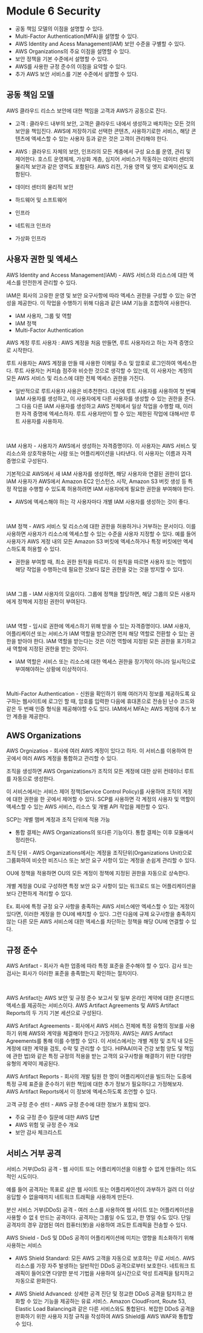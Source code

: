 # Module 6 Security

- 공동 책임 모델의 이점을 설명할 수 있다.
- Multi-Factor Authentication(MFA)을 설명할 수 있다.
- AWS Identity and Acess Management(IAM) 보안 수준을 구별할 수 있다.
- AWS Organizations의 주요 이점을 설명할 수 있다.
- 보안 정책을 기본 수준에서 설명할 수 있다.
- AWS를 사용한 규정 준수의 이점을 요약할 수 있다.
- 추가 AWS 보안 서비스를 기본 수준에서 설명할 수 있다.

## 공동 책임 모델

AWS 클라우드 리소스 보안에 대한 책임을 고객과 AWS가 공동으로 진다.

- 고객 : 클라우드 내부의 보안, 고객은 클라우드 내에서 생성하고 배치하는 모든 것의 보안을 책임진다. AWS에 저장하기로 선택한 콘텐츠, 사용하기로한 서비스, 해당 콘텐츠에 엑세스할 수 있는 사용자 등과 같은 것은 고객이 관리해야 한다.

- AWS : 클라우드 자체의 보안, 인프라의 모든 계충에서 구성 요소를 운영, 관리 및 제어한다. 호스트 운영체제, 가상화 계층, 심지어 서비스가 작동하는 데이터 센터의 물리적 보안과 같은 영역도 포함된다. AWS 리전, 가용 영역 및 엣지 로케이션도 포함된다.

- 데이터 센터의 물리적 보안
- 하드웨어 및 소프트웨어
- 인프라
- 네트워크 인프라
- 가상화 인프라

## 사용자 권한 및 엑세스

AWS Identity and Access Management(IAM) - AWS 서비스와 리소스에 대한 엑세스를 안전한게 관리할 수 있다.

IAM은 회사의 고유한 운영 및 보안 요구사항에 따라 엑세스 권한을 구성할 수 있는 유연성을 제공한다. 이 작업을 수행하기 위해 다음과 같은 IAM 기능을 조합하여 사용한다.

- IAM 사용자, 그룹 및 역할
- IAM 정책
- Multi-Factor Authentication

AWS 계정 루트 사용자 : AWS 계정을 처음 만들면, 루트 사용자라고 하는 자격 증명으로 시작한다.

루트 사용자는 AWS 계정을 만들 때 사용한 이메일 주소 및 암호로 로그인하여 엑세스한다. 루트 사용자는 커피숍 점주와 비슷한 것으로 생각할 수 있는데, 이 사용자는 계정의 모든 AWS 서비스 및 리소스에 대한 전체 엑세스 권한을 가진다.

- 일반적으로 루트사용자 사용은 비추천한다. 대신에 루트 사용자를 사용하여 첫 번째 IAM 사용자를 생성하고, 이 사용자에게 다른 사용자를 생성할 수 있는 권한을 준다. 그 다음 다른 IAM 사용자를 생성하고 AWS 전체에서 일상 작업을 수행할 때, 이러한 자격 증명에 엑세스하자. 루트 사용자만이 할 수 있는 제한된 작업에 대해서만 루트 사용자를 사용하자.

</br>

IAM 사용자 - 사용자가 AWS에서 생성하는 자격증명이다. 이 사용자는 AWS 서비스 및 리소스와 상호작용하는 사람 또는 어플리케이션을 나타낸다. 이 사용자는 이름과 자격 증명으로 구성된다.

기본적으로 AWS에서 새 IAM 사용자를 생성하면, 해당 사용자와 연결된 권한이 없다. IAM 사용자가 AWS에서 Amazon EC2 인스턴스 시작, Amazon S3 버킷 생성 등 특정 작업을 수행할 수 있도록 허용하려면 IAM 사용자에게 필요한 권한을 부여해야 한다.

- AWS에 엑세스해야 하는 각 사용자마다 개별 IAM 사용자를 생성하는 것이 좋다.

</br>

IAM 정책 - AWS 서비스 및 리소스에 대한 권한을 허용하거나 거부하는 문서이다. 이를 사용하면 사용자가 리소스에 엑세스할 수 있는 수준을 사용자 지정할 수 있다. 예를 들어 사용자가 AWS 게정 내의 모든 Amazon S3 버킷에 엑세스하거나 특정 버킷에만 엑세스하도록 허용할 수 있다.

- 권한을 부여할 때, 최소 권한 원칙을 따르자. 이 원칙을 따르면 사용자 또는 역할이 해당 작업을 수행하는데 필요한 것보다 많은 권한을 갖는 것을 방지할 수 있다.

</br>

IAM 그룹 - IAM 사용자의 모음이다. 그룹에 정책을 할당하면, 해당 그룹의 모든 사용자에게 정책에 지정된 권한이 부여된다.

</br>

IAM 역할 - 임시로 권한에 엑세스하기 위해 받을 수 있는 자격증명이다. IAM 사용자, 어플리케이션 또는 서비스가 IAM 역할을 받으려면 먼저 해당 역할로 전환할 수 있는 권한을 받아야 한다. IAM 역할을 받는다는 것은 이전 역할에 지정된 모든 권한을 포기하고 새 역할에 지정된 권한을 받는 것이다.

- IAM 역할은 서비스 또는 리소스에 대한 엑세스 권한을 장기적이 아니라 일시적으로 부여해야하는 상황에 이상적이다.

</br>

Multi-Factor Authentication - 신원을 확인하기 위해 여러가지 정보를 제공하도록 요구하는 웹사이트에 로그인 할 때, 암호를 입력한 다음에 휴대폰으로 전송된 난수 코드와 같은 두 번째 인증 형식을 제공해야할 수도 있다. IAM에서 MFA는 AWS 계정에 추가 보안 계층을 제공한다.

## AWS Organizations

AWS Orgnizatios - 회사에 여러 AWS 계정이 있다고 하자. 이 서비스를 이용하여 한 곳에서 여러 AWS 계정을 통합하고 관리할 수 있다.

조직을 생성하면 AWS Organizations가 조직의 모든 계정에 대한 상위 컨테이너 루트를 자동으로 생성한다.

이 서비스에서는 서비스 제어 정책(Service Control Policy)를 사용하여 조직의 게정에 대한 권한을 한 곳에서 제어할 수 있다. SCP를 사용하면 각 계정의 사용자 및 역할이 엑세스할 수 있는 AWS 서비스, 리소스 및 개별 API 작업을 제한할 수 있다.

SCP는 개별 맴버 계정과 조직 단위에 적용 가능

- 통합 결제는 AWS Organizations의 또다른 기능이다. 통합 결제는 이후 모듈에서 정리한다.

조직 단위 - AWS Organizations에서는 계정을 조직단위(Organizations Unit)으로 그룹화하여 비슷한 비즈니스 또는 보안 요구 사항이 있는 계정을 손쉽게 관리할 수 있다.

OU에 정책을 적용하면 OU의 모든 계정이 정책에 지정된 권한을 자동으로 상속한다.

개별 계정을 OU로 구성하면 특정 보안 요구 사항이 있는 워크로드 또는 어플리케이션을 보다 간편하게 격리할 수 있다.

Ex. 회사에 특정 규정 요구 사항을 충족하는 AWS 서비스에만 엑세스할 수 있는 게정이 있다면, 이러한 계정을 한 OU에 배치할 수 있다. 그런 다음에 규제 요구사항을 충족하지 않는 다른 모든 AWS 서비스에 대한 엑세스를 차단하는 정책을 해당 OU에 연결할 수 있다.

## 규정 준수

AWS Artifact - 회사가 속한 업종에 따라 특정 표준을 준수해야 할 수 있다. 감사 또는 검사는 회사가 이러한 표준을 충족했는지 확인하는 절차이다.

</br>

AWS Artifact는 AWS 보안 및 규정 준수 보고서 및 일부 온라인 계약에 대한 온디맨드 엑세스를 제공하는 서비스이다. AWS Artifact Agreements 및 AWS Artifact Reports의 두 가지 기본 세션으로 구성된다.

AWS Artifact Agreements - 회사에서 AWS 서비스 전체에 특정 유형의 정보를 사용하기 위해 AWS와 계약을 체결해야 한다고 가정하자. AWS는 AWS Artifact Agreements를 통해 이를 수행할 수 있다. 이 서비스에서는 개별 계정 및 조직 내 모든 계정에 대한 계약을 검토, 수락 및 관리할 수 있다. HIPAA(미국 건강 보험 양도 및 책임에 관한 법)와 같은 특정 규정의 적용을 받는 고객의 요구사항을 해결하기 위한 다양한 유형의 계약이 제공된다.

AWS Artifact Reports - 회사의 개발 팀원 한 명이 어플리케이션을 빌드하는 도중에 특정 규제 표준을 준수하기 위한 책임에 대한 추가 정보가 필요하다고 가정해보자. AWS Artifact Reports에서 이 정보에 엑세스하도록 조언할 수 있다.

고객 규정 준수 센터 - AWS 규정 준수에 대한 정보가 포함되 었다.

- 주요 규정 준수 질문에 대한 AWS 답변
- AWS 위험 및 규정 준수 개요
- 보안 감사 체크리스트

## 서비스 거부 공격

서비스 거부(DoS) 공격 - 웹 사이트 또는 어플리케이션을 이용할 수 없게 만들려는 의도적인 시도이다.

예를 들어 공격자는 목표로 삼은 웹 사이트 또는 어플리케이션이 과부하가 걸려 더 이상 응답할 수 없을때까지 네트워크 트래픽을 사용하게 만든다.

분산 서비스 거부(DDoS) 공격 - 여러 소스를 사용하여 웹 사이트 또는 어플리케이션을 사용할 수 없ㅔ 만드는 공격이다. 공격자는 그룹일 수도 있고, 한 명일 수도 있다. 단일 공격자의 경우 감염된 여러 컴퓨터(봇)을 사용하여 과도한 트래픽을 전송할 수 있다.

AWS Shield - DoS 및 DDoS 공격이 어플리케이션에 미치는 영향을 최소화하기 위해 사용하는 서비스

- AWS Shield Standard: 모든 AWS 고객을 자동으로 보호하는 무료 서비스. AWS 리소스를 가장 자주 발생하는 일반적인 DDoS 공격으로부터 보호한다. 네트워크 트래픽이 들어오면 다양한 분석 기법을 사용하여 실시간으로 악성 트래픽을 탐지하고 자동으로 완화한다.

- AWS Shield Advanced: 상세한 공격 진단 및 정교한 DDoS 공격을 탐지하고 완화할 수 있는 기능을 제공하는 유료 서비스. Amazon CloudFront, Route 53, Elastic Load Balancing과 같은 다른 서비스와도 통합된다. 복잡한 DDoS 공격을 완화하기 위한 사용자 지정 규칙을 작성하여 AWS Shield를 AWS WAF와 통합할 수 있다.
